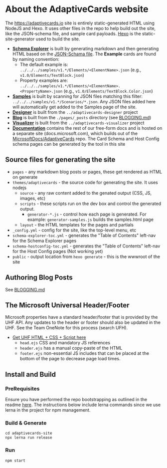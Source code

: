 # About the AdaptiveCards website

The https://adaptivecards.io site is entirely static-generated HTML using NodeJS and Hexo. It uses other files in the repo to help build out the site, like the JSON-schema file, and sample card payloads. [Hexo](https://hexo.io/) is the static-site-generator used to build the site.

* **[Schema Explorer](https://adaptivecards.io/explorer)** is built by generating markdown and then generating HTML based on the [JSON-Schama file](../../../schemas/adaptive-card.json). The **Example** cards are found by naming convention: 
  * The default example is: `../../../samples/v1.*/Elements/<ElementName>.json` (e.g., `v1.0/Elements/TextBlock.json`)
  * Property examples are: `../../../samples/v1.*/Elements/<ElementName>.<PropertyName>.json` (e.g., `v1.0/Elements/TextBlock.Color.json`)
* **[Samples](https://adaptivecards.io/samples)** is built by scanning for JSON files matching this filter: `../../../samples/v1.*/Scenarios/*.json`. Any JSON files added here will automatically get added to the Samples page of the site.
* **[Designer](https://adaptivecards.io/designer)** is built from the `../adaptivecards-designer` project 
* **[Blog](https://adaptivecards.io/blog)** is built from the `./pages/_posts` directory (see [BLOGGING.md](./BLOGGING.md))
* **[Visualizer](https://adaptivecards.io/visualizer)** is built from the `../adaptivecards-visualizer` project 
* **[Documentation](https://docs.microsoft.com/en-us/adaptive-cards/)** contains the rest of our free-form docs and is hosted on a separate site (docs.microsoft.com), which builds out of the [MicrosoftDocs/AdaptiveCards](https://github.com/MicrosoftDocs/AdaptiveCards) repo. The Card Schema and Host Config schema pages can be generated by the tool in this site


## Source files for generating the site

* `pages` - any markdown blog posts or pages, these get rendered as HTML on generate
* `themes/adaptivecards` - the source code for generating the site. It uses nodejs
    * `source` - any raw content added to the genated output (CSS, JS, images, etc)
    * `scripts` - these scripts run on the dev box and control the generated output.
        * `generator-*.js` - control how each page is generated. For example: `generator-samples.js` builds the samples.html page
    * `layout` - the HTML templates for the pages and partials
* `_config.yml` - config for the site, like the top-level menu, etc
* `schema-explorer-toc.yml` - generates the "Table of Contents" left-nav for the Schema Explorer pages
* `schema-hostconfig-toc.yml` - generates the "Table of Contents" left-nav for the Host Config pages (Not working yet)
* `public` - output location from `hexo generate` - this is the wwwroot of the site

## Authoring Blog Posts

See [BLOGGING.md](./BLOGGING.md)

## The Microsoft Universal Header/Footer

Microsoft properties have a standard header/footer that is provided by the UHF API. Any updates to the header or footer should also be updated in the UHF. See the Team OneNote for this process (search UFH).

* [Get UHF HTML + CSS + Script here](https://uhf.microsoft.com/en-US/shell/xml/UHFPortal?headerId=MSDocsHeader-AdaptiveCards&footerid=UHFPortalFooter)
    * `head.ejs` CSS and mandatory JS references
    * `header.ejs` has a manual copy-paste of the HTML
    * `footer.ejs` non-essential JS includes that can be placed at the bottom of the page to decrease page load times.

## Install and Build
### PreRequisites
Ensure you have performed the repo bootstrapping as outlined in the readme [here](https://github.com/microsoft/AdaptiveCards/blob/master/source/nodejs/README.md#bootstrap-the-repo). The instructions below include lerna commands since we use lerna in the project for npm management.

### Build & Generate

```console
cd adaptivecards-site
npx lerna run release
```

### Run

```console
npm start
```
